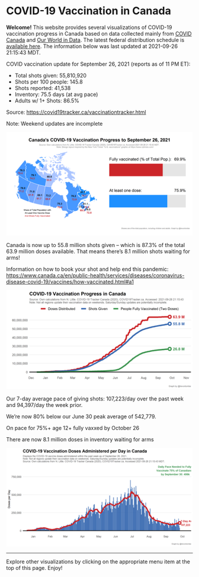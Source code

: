 COVID-19 Vaccination in Canada
==============================

**Welcome!** This website provides several visualizations of COVID-19
vaccination progress in Canada based on data collected mainly from
[COVID Canada](https://covid19tracker.ca/vaccinationtracker.html) and
[Our World in Data](https://ourworldindata.org/covid-vaccinations). The
latest federal distribution schedule is [available
here](https://www.canada.ca/en/public-health/services/diseases/2019-novel-coronavirus-infection/prevention-risks/covid-19-vaccine-treatment/vaccine-rollout.html).
The information below was last updated at 2021-09-26 21:15:43 MDT.

COVID vaccination update for September 26, 2021 (reports as of 11 PM
ET):

-   Total shots given: 55,810,920
-   Shots per 100 people: 145.8
-   Shots reported: 41,538
-   Inventory: 75.5 days (at avg pace)
-   Adults w/ 1+ Shots: 86.5%

Source:
<a href="https://covid19tracker.ca/vaccinationtracker.html" class="uri">https://covid19tracker.ca/vaccinationtracker.html</a>

Note: Weekend updates are incomplete

![](Plots/plot_main.png)

Canada is now up to 55.8 million shots given – which is 87.3% of the
total 63.9 million doses available. That means there’s 8.1 million shots
waiting for arms!

Information on how to book your shot and help end this pandemic:
<a href="https://www.canada.ca/en/public-health/services/diseases/coronavirus-disease-covid-19/vaccines/how-vaccinated.html#a1" class="uri">https://www.canada.ca/en/public-health/services/diseases/coronavirus-disease-covid-19/vaccines/how-vaccinated.html#a1</a>

![](Plots/plot_total.png)

Our 7-day average pace of giving shots: 107,223/day over the past week
and 94,397/day the week prior.

We’re now 80% below our June 30 peak average of 542,779.

On pace for 75%+ age 12+ fully vaxxed by October 26

There are now 8.1 million doses in inventory waiting for arms

![](Plots/pace_national.png)

------------------------------------------------------------------------

Explore other visualizations by clicking on the appropriate menu item at
the top of this page. Enjoy!
